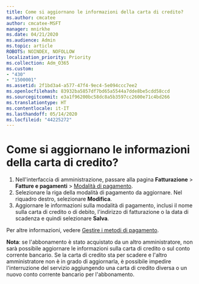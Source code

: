 ```yaml
---
title: Come si aggiornano le informazioni della carta di credito?
ms.author: cmcatee
author: cmcatee-MSFT
manager: mnirkhe
ms.date: 04/21/2020
ms.audience: Admin
ms.topic: article
ROBOTS: NOINDEX, NOFOLLOW
localization_priority: Priority
ms.collection: Adm_O365
ms.custom:
- "430"
- "1500001"
ms.assetid: 2f1bd3a4-a577-47f4-9ec4-5e094ccc7ee2
ms.openlocfilehash: 83932ba5857df7bd65a5544a7dde8be5cdd58ccd
ms.sourcegitcommit: e3a1f96200bc58dc8a5b3597cc2600e71c4bd266
ms.translationtype: HT
ms.contentlocale: it-IT
ms.lasthandoff: 05/14/2020
ms.locfileid: "44225272"
---
```

# <a name="how-do-i-update-my-credit-card-information"></a>Come si aggiornano le informazioni della carta di credito?

1. Nell'interfaccia di amministrazione, passare alla pagina **Fatturazione** > **Fatture e pagamenti** > [Modalità di pagamento](https://go.microsoft.com/fwlink/p/?linkid=2018806).
2. Selezionare la riga della modalità di pagamento da aggiornare. Nel riquadro destro, selezionare **Modifica**.
3. Aggiornare le informazioni sulla modalità di pagamento, inclusi il nome sulla carta di credito o di debito, l'indirizzo di fatturazione o la data di scadenza e quindi selezionare **Salva**.

Per altre informazioni, vedere [Gestire i metodi di pagamento](https://docs.microsoft.com/microsoft-365/commerce/billing-and-payments/manage-payment-methods).

**Nota**: se l'abbonamento è stato acquistato da un altro amministratore, non sarà possibile aggiornare le informazioni sulla carta di credito o sul conto corrente bancario. Se la carta di credito sta per scadere e l'altro amministratore non è in grado di aggiornarla, è possibile impedire l'interruzione del servizio aggiungendo una carta di credito diversa o un nuovo conto corrente bancario per l'abbonamento.